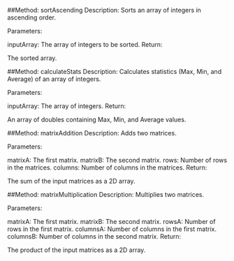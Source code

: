 ##Method: sortAscending
Description:
Sorts an array of integers in ascending order.

Parameters:

inputArray: The array of integers to be sorted.
Return:

The sorted array.


##Method: calculateStats
Description:
Calculates statistics (Max, Min, and Average) of an array of integers.

Parameters:

inputArray: The array of integers.
Return:

An array of doubles containing Max, Min, and Average values.

##Method: matrixAddition
Description:
Adds two matrices.

Parameters:

matrixA: The first matrix.
matrixB: The second matrix.
rows: Number of rows in the matrices.
columns: Number of columns in the matrices.
Return:

The sum of the input matrices as a 2D array.

##Method: matrixMultiplication
Description:
Multiplies two matrices.

Parameters:

matrixA: The first matrix.
matrixB: The second matrix.
rowsA: Number of rows in the first matrix.
columnsA: Number of columns in the first matrix.
columnsB: Number of columns in the second matrix.
Return:

The product of the input matrices as a 2D array.
